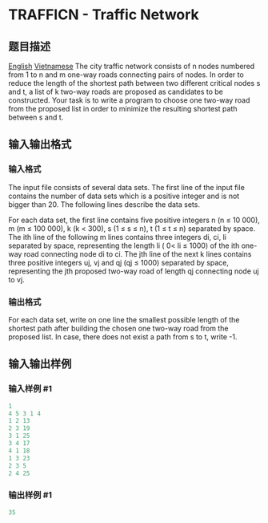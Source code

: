 # TRAFFICN - Traffic Network

## 题目描述

[English](/problems/TRAFFICN/en/) [Vietnamese](/problems/TRAFFICN/vn/) The city traffic network consists of n nodes numbered from 1 to n and m one-way roads connecting pairs of nodes. In order to reduce the length of the shortest path between two different critical nodes s and t, a list of k two-way roads are proposed as candidates to be constructed. Your task is to write a program to choose one two-way road from the proposed list in order to minimize the resulting shortest path between s and t.

## 输入输出格式

### 输入格式

 The input file consists of several data sets. The first line of the input file contains the number of data sets which is a positive integer and is not bigger than 20. The following lines describe the data sets.

For each data set, the first line contains five positive integers n (n ≤ 10 000), m (m ≤ 100 000), k (k < 300), s (1 ≤ s ≤ n), t (1 ≤ t ≤ n) separated by space. The ith line of the following m lines contains three integers di, ci, li separated by space, representing the length li ( 0< li ≤ 1000) of the ith one-way road connecting node di to ci. The jth line of the next k lines contains three positive integers uj, vj and qj (qj ≤ 1000) separated by space, representing the jth proposed two-way road of length qj connecting node uj to vj.

### 输出格式

For each data set, write on one line the smallest possible length of the shortest path after building the chosen one two-way road from the proposed list. In case, there does not exist a path from s to t, write -1.

## 输入输出样例

### 输入样例 #1

```cpp
1
4 5 3 1 4
1 2 13
2 3 19
3 1 25
3 4 17
4 1 18
1 3 23
2 3 5
2 4 25
```


### 输出样例 #1

```cpp
35
```


